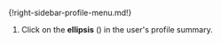 {!right-sidebar-profile-menu.md!}

1. Click on the **ellipsis** (<i class="zulip-icon zulip-icon-ellipsis-v-solid"></i>)
   in the user's profile summary.
